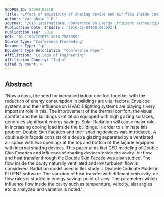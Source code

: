 ```yaml
---
SCOPUS_ID: 84994102518
Title: "Effect of emissivity of shading device and air flow inside cavity of Double Skin Facade for energy saving and Thermal Comfort in buildings: A CFD modeling"
Author: "Varughese J.P."
Journal: "2016 International Conference on Energy Efficient Technologies for Sustainability, ICEETS 2016"
Publication Date: {'$date': '2016-10-04T00:00:00Z'}
Publication Year: 2016
DOI: "10.1109/ICEETS.2016.7583859"
Source Type: "Conference Proceeding"
Document Type: "cp"
Document Type Description: "Conference Paper"
Affiliation: "College of Engineering"
Affiliation Country: "India"
Cited by count: 6
---
```


## Abstract
"Now a days, the need for increased indoor comfort together with the reduction of energy consumption in buildings are vital factors. Envelope systems and their influence on HVAC & lighting systems are playing a very important role in this. The improvement of the thermal comfort, the visual comfort and the buildings ventilation equipped with high glazing surfaces, generates significant energy savings. Solar Radiation will cause major role in increasing cooling load inside the buildings. In order to eliminate this problem Double Skin Facades and their shading devices was introduced. A double skin façade consists of a double glazing separated by a ventilated air space with two openings at the top and bottom of the façade equipped with internal shading devices. This paper aims that CFD modeling of Double Skin Facades and influence of shading devices inside the cavity. Air flow and heat transfer through the Double Skin Facade was also studied. The flow inside the cavity naturally ventilated and low turbulent flow is considered. Radiation model used in this study is Discrete Ordinate Model in FLUENT software. The variation of heat transfer with different emissivity, air flow rates is studied in energy savings point of view. The parameters which influence flow inside the cavity such as temperature, velocity, slat angles etc is analyzed and variation is noted."
